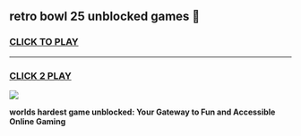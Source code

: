 
## retro bowl 25 unblocked games 👋
<h3>
<a href="https://premium.freeplayer.one?title=retro_bowl_25_unblocked_games&ref=13F">CLICK TO PLAY</a></h3>
<hr>

<h3>
<a href="https://premium.freeplayer.one?title=retro_bowl_25_unblocked_games&ref=13F">CLICK 2 PLAY</a>
  
</h3>

<a href="https://premium.freeplayer.one?title=retro_bowl_25_unblocked_games&ref=12F/"><img src="https://clearcache.store/games.png"></a>


**worlds hardest game unblocked: Your Gateway to Fun and Accessible Online Gaming**
